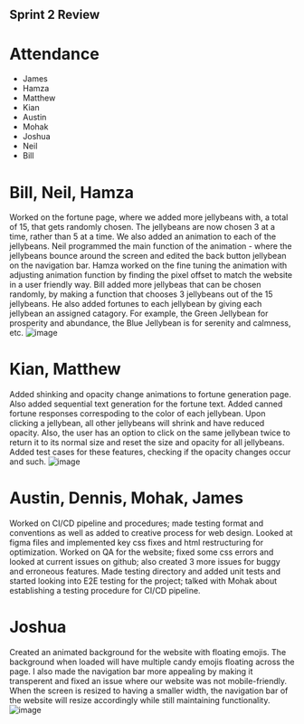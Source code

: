 ## Sprint 2 Review

# Attendance 
- James
- Hamza
- Matthew
- Kian
- Austin
- Mohak
- Joshua
- Neil
- Bill

# Bill, Neil, Hamza
Worked on the fortune page, where we added more jellybeans with, a total of 15, that gets randomly chosen. The jellybeans are now chosen 3 at a time, rather than 5 at a time. We also added an animation to each of the jellybeans. Neil programmed the main function of the animation - where the jellybeans bounce around the screen and edited the back button jellybean on the navigation bar. Hamza worked on the fine tuning the animation with adjusting animation function by finding the pixel offset to match the website in a user friendly way. Bill added more jellybeas that can be chosen randomly, by making a function that chooses 3 jellybeans out of the 15 jellybeans. He also added fortunes to each jellybean by giving each jellybean an assigned catagory. For example, the Green Jellybean for prosperity and abundance, the Blue Jellybean is for serenity and calmness, etc.
![image](./meetingpics/sprint2pic3.png)

# Kian, Matthew
Added shinking and opacity change animations to fortune generation page. Also added sequential text generation for the fortune text. Added canned fortune responses correspoding to the color of each jellybean. Upon clicking a jellybean, all other jellybeans will shrink and have reduced opacity. Also, the user has an option to click on the same jellybean twice to return it to its normal size and reset the size and opacity for all jellybeans. Added test cases for these features, checking if the opacity changes occur and such.
![image](./meetingpics/sprint2pic2.png)


# Austin, Dennis, Mohak, James
Worked on CI/CD pipeline and procedures; made testing format and conventions as well as added to creative process for web design. Looked at figma files and implemented key css fixes and html restructuring for optimization. Worked on QA for the website; fixed some css errors and looked at current issues on github; also created 3 more issues for buggy and erroneous features. Made testing directory and added unit tests and started looking into E2E testing for the project; talked with Mohak about establishing a testing procedure for CI/CD pipeline.

# Joshua
Created an animated background for the website with floating emojis. The background when loaded will have multiple candy emojis floating across the page. I also made the navigation bar more appealing by making it transperent and fixed an issue where our website was not mobile-friendly. When the screen is resized to having a smaller width, the navigation bar of the website will resize accordingly while still maintaining functionality.
![image](./meetingpics/sprint2_pic4.png)


